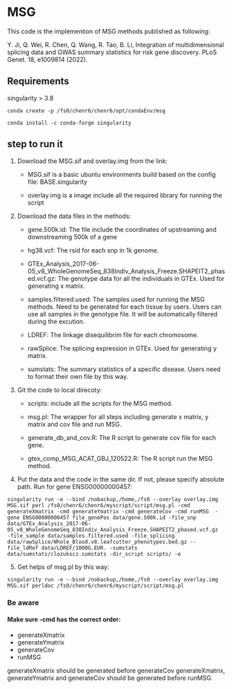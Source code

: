 # MSG

This code is the implemention of MSG methods published as following:

Y. Ji, Q. Wei, R. Chen, Q. Wang, R. Tao, B. Li, Integration of multidimensional splicing data and GWAS summary statistics for risk gene discovery. PLoS Genet. 18, e1009814 (2022).


## Requirements

singularity > 3.8

```{bash}
conda create -p /fs0/chenr6/chenr6/opt/condaEnv/msg

conda install -c conda-forge singularity

```


## step to run it

1. Download the MSG.sif and overlay.img from the link:

	- MSG.sif is a basic ubuntu environments build based on the config file: BASE.singularity

	- overlay.img is a image include all the required library for running the script

2. Download the data files in the methods:

	- gene.500k.id: The file include the coordinates of upstreaming and downstreaming 500k of a gene

	- hg38.vcf: The rsid for each snp in 1k genome.

	- GTEx_Analysis_2017-06-05_v8_WholeGenomeSeq_838Indiv_Analysis_Freeze.SHAPEIT2_phased.vcf.gz: The genotype data for all the individuals in GTEx. Used for generating x matrix.

	- samples.filtered.used: The samples used for running the MSG methods. Need to be generated for each tissue by users. Users can use all samples in the genotype file. It will be automatically filtered during the excution.

	- LDREF: The linkage disequilibrim file for each chromosome.

	- rawSplice: The splicing expression in GTEx. Used for generating y matrix.

	- sumstats: The summary statistics of a specific disease. Users need to format their own file by this way. 


3. Git the code to local direcoty:

	- scripts: include all the scripts for the MSG method.

	- msg.pl: The wrapper for all steps including generate x matrix, y matrix and cov file and run MSG.

	- generate_db_and_cov.R: The R script to generate cov file for each gene.

	- gtex_comp_MSG_ACAT_GBJ_120522.R: The R script run the MSG method.


4. Put the data and the code in the same dir. If not, please specify absolute path. Run for gene ENSG00000000457:

```{bash}
singularity run -e --bind /nobackup,/home,/fs0 --overlay overlay.img MSG.sif perl /fs0/chenr6/chenr6/myscript/script/msg.pl -cmd generateXmatrix -cmd generateYmatrix -cmd generateCov -cmd runMSG  -gene ENSG00000000457 file_genePos data/gene.500k.id -file_snp data/GTEx_Analysis_2017-06-05_v8_WholeGenomeSeq_838Indiv_Analysis_Freeze.SHAPEIT2_phased.vcf.gz  -file_sample data/samples.filtered.used -file_splicing data/rawSplice/Whole_Blood.v8.leafcutter_phenotypes.bed.gz --file_ldRef data/LDREF/1000G.EUR. -sumstats data/sumstats/clozukscz.sumstats -dir_script scripts/ -e
```

5. Get helps of msg.pl by this way:

```
singularity run -e --bind /nobackup,/home,/fs0 --overlay overlay.img MSG.sif perldoc /fs0/chenr6/chenr6/myscript/script/msg.pl 
```


### Be aware

#### Make sure -cmd has the correct order: 

- generateXmatrix
- generateYmatrix
- generateCov
- runMSG

generateXmatrix should be generated before generateCov
generateXmatrix, generateYmatrix and generateCov should be generated before runMSG.


